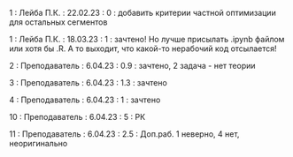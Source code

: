 1 : Лейба П.К. : 22.02.23 : 0 : добавить критерии частной оптимизации для остальных сегментов

1 : Лейба П.К. : 18.03.23 : 1 : зачтено! Но лучше присылать .ipynb файлом или хотя бы .R. А то выходит, что какой-то нерабочий код отсылается!

2 : Преподаватель : 6.04.23 : 0.9 : зачтено, 2 задача -  нет теории

3 : Преподаватель : 6.04.23 : 1.3 : зачтено

4 : Преподаватель : 6.04.23 : 1 : зачтено

10 : Преподаватель : 6.04.23 : 5 : РК

11 : Преподаватель : 6.04.23 : 2.5 : Доп.раб. 1 неверно, 4 нет, неоригинально
